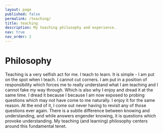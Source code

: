 ```yaml
---
layout: page
published: false
permalink: /teaching/
title: teaching
description: My teaching philosophy and experience.
nav: true
nav_order: 2
---
```


# Philosophy

Teaching is a very selfish act for me. I teach to learn. It is simple - I am put on the spot when I teach. I cannot cut corners. I am put in a position of responsibility which forces me to really understand what I am teaching and I cannot fake my way through. Which is also why I enjoy and dread it at the same time. I dread it because I because I am now exposed to probing questions which may not have come to me naturally. I enjoy it for the same reason. At the end of it, I come out never having to revisit any of those questions ever again. There is a subtle difference between knowing and understanding, and while answers engender knowing, it is questions which provoke understanding. My teaching (and learning) philosophy centers around this fundamental tenet.

